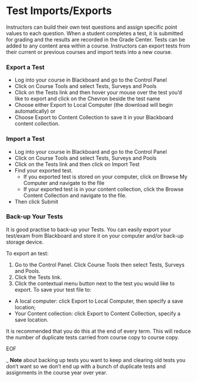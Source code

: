 # Test Imports/Exports

Instructors can build their own test questions and assign specific point values to each question. When a student completes a test, it is submitted for grading and the results are recorded in the Grade Center. Tests can be added to any content area within a course. Instructors can export tests from their current or previous courses and import tests into a new course.

### Export a Test
   * Log into your course in Blackboard and go to the Control Panel
   * Click on Course Tools and select Tests, Surveys and Pools
   * Click on the Tests link and then hover your mouse over the test you’d like to export and click on the Chevron beside the test name
   * Choose either Export to Local Computer (the download will begin automatically) or
   * Choose Export to Content Collection to save it in your Blackboard content collection.


### Import a Test
   * Log into your course in Blackboard and go to the Control Panel
   * Click on Course Tools and select Tests, Surveys and Pools
   * Click on the Tests link and then click on Import Test
   * Find your exported test.
       * If you exported test is stored on your computer, click on Browse My Computer and navigate to the file
       * If your exported test is in your content collection, click the Browse Content Collection and navigate to the file.
   * Then click Submit

### Back-up Your Tests

It is good practise to back-up your Tests. You can easily export your test/exam from Blackboard and store it on your computer and/or back-up storage device.

To export an test:

1. Go to the Control Panel. Click Course Tools then select Tests, Surveys and Pools.
2. Click the Tests link.
3. Click the contextual menu button next to the test you would like to export.
To save your test file to:
  *  A local computer: click Export to Local Computer, then specify a save location;
  *  Your Content collection: click Export to Content Collection, specify a save location.

It is recommended that you do this at the end of every term. This will reduce the number of duplicate tests carried from course copy to course copy.




EOF


_ __Note__ about backing up tests you want to keep and clearing old tests you don’t want so we don’t end up with a  bunch of duplicate tests and assignments in the course year over year.
